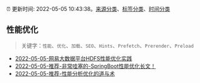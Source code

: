 :alarm_clock: 更新时间: 2022-05-05 10:43:38。[来源分类](../README.md)、[标签分类](../TAGS.md)、[时间分类](../TIMELINE.md)

## 性能优化


> 关键字：`性能`、`优化`、`加载`、`SEO`、`Hints`、`Prefetch`、`Prerender`、`Preload`



- [2022-05-05-网易大数据平台HDFS性能优化实践](https://toutiao.io/k/uwobgy8) 
- [2022-05-05-推荐-非常哇塞的-SpringBoot性能优化长文！](https://toutiao.io/k/srppeol) 
- [2022-05-05-推荐-性能分析优化的道与术](https://toutiao.io/k/2bi822s) 